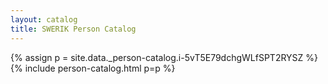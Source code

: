 ```yaml
---
layout: catalog
title: SWERIK Person Catalog
---
```

{% assign p = site.data._person-catalog.i-5vT5E79dchgWLfSPT2RYSZ %}
{% include person-catalog.html p=p %}


